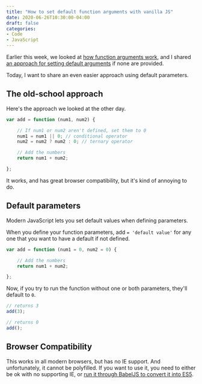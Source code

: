 ```yaml
---
title: "How to set default function arguments with vanilla JS"
date: 2020-06-26T10:30:00-04:00
draft: false
categories:
- Code
- JavaScript
---
```


Earlier this week, we looked at [how function arguments work](/how-arguments-work-in-javascript-functions/), and I shared [an approach for setting default arguments](/how-arguments-work-in-javascript-functions/#default-values) if none are provided.

Today, I want to share an even easier approach using default parameters.

## The old-school approach

Here's the approach we looked at the other day.

```js
var add = function (num1, num2) {

	// If num1 or num2 aren't defined, set them to 0
	num1 = num1 || 0; // conditional operator
	num2 = num2 ? num2 : 0; // ternary operator

	// Add the numbers
	return num1 + num2;

};
```

It works, and has great browser compatibility, but it's kind of annoying to do.

## Default parameters

Modern JavaScript lets you set default values when defining parameters.

When you define your function parameters, add `= 'default value'` for any one that you want to have a default if not defined.

```js
var add = function (num1 = 0, num2 = 0) {

	// Add the numbers
	return num1 + num2;

};
```

Now, if you try to run the function without one or both parameters, they'll default to `0`.

```js
// returns 3
add(3);

// returns 0
add();
```

## Browser Compatibility

This works in all modern browsers, but has no IE support. And unfortunately, it cannot be polyfilled. If you want to use it, you need to either be ok with no supporting IE, or [run it through BabelJS to convert it into ES5](https://babeljs.io/).